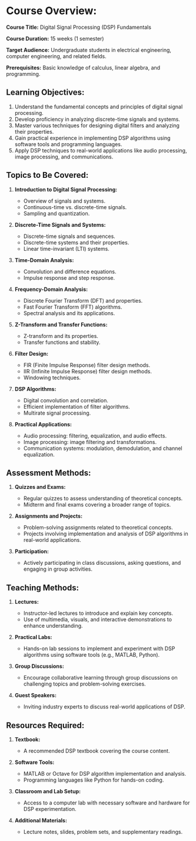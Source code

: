 # Course Overview:

**Course Title:** Digital Signal Processing (DSP) Fundamentals

**Course Duration:** 15 weeks (1 semester)

**Target Audience:** Undergraduate students in electrical engineering, computer engineering, and related fields.

**Prerequisites:** Basic knowledge of calculus, linear algebra, and programming.

## Learning Objectives:

1. Understand the fundamental concepts and principles of digital signal processing.
2. Develop proficiency in analyzing discrete-time signals and systems.
3. Master various techniques for designing digital filters and analyzing their properties.
4. Gain practical experience in implementing DSP algorithms using software tools and programming languages.
5. Apply DSP techniques to real-world applications like audio processing, image processing, and communications.

## Topics to Be Covered:

1. **Introduction to Digital Signal Processing:**
   - Overview of signals and systems.
   - Continuous-time vs. discrete-time signals.
   - Sampling and quantization.

2. **Discrete-Time Signals and Systems:**
   - Discrete-time signals and sequences.
   - Discrete-time systems and their properties.
   - Linear time-invariant (LTI) systems.

3. **Time-Domain Analysis:**
   - Convolution and difference equations.
   - Impulse response and step response.

4. **Frequency-Domain Analysis:**
   - Discrete Fourier Transform (DFT) and properties.
   - Fast Fourier Transform (FFT) algorithms.
   - Spectral analysis and its applications.

5. **Z-Transform and Transfer Functions:**
   - Z-transform and its properties.
   - Transfer functions and stability.

6. **Filter Design:**
   - FIR (Finite Impulse Response) filter design methods.
   - IIR (Infinite Impulse Response) filter design methods.
   - Windowing techniques.

7. **DSP Algorithms:**
   - Digital convolution and correlation.
   - Efficient implementation of filter algorithms.
   - Multirate signal processing.

8. **Practical Applications:**
   - Audio processing: filtering, equalization, and audio effects.
   - Image processing: image filtering and transformations.
   - Communication systems: modulation, demodulation, and channel equalization.

## Assessment Methods:

1. **Quizzes and Exams:**
   - Regular quizzes to assess understanding of theoretical concepts.
   - Midterm and final exams covering a broader range of topics.

2. **Assignments and Projects:**
   - Problem-solving assignments related to theoretical concepts.
   - Projects involving implementation and analysis of DSP algorithms in real-world applications.

3. **Participation:**
   - Actively participating in class discussions, asking questions, and engaging in group activities.

## Teaching Methods:

1. **Lectures:**
   - Instructor-led lectures to introduce and explain key concepts.
   - Use of multimedia, visuals, and interactive demonstrations to enhance understanding.

2. **Practical Labs:**
   - Hands-on lab sessions to implement and experiment with DSP algorithms using software tools (e.g., MATLAB, Python).

3. **Group Discussions:**
   - Encourage collaborative learning through group discussions on challenging topics and problem-solving exercises.

4. **Guest Speakers:**
   - Inviting industry experts to discuss real-world applications of DSP.

## Resources Required:

1. **Textbook:**
   - A recommended DSP textbook covering the course content.

2. **Software Tools:**
   - MATLAB or Octave for DSP algorithm implementation and analysis.
   - Programming languages like Python for hands-on coding.

3. **Classroom and Lab Setup:**
   - Access to a computer lab with necessary software and hardware for DSP experimentation.

4. **Additional Materials:**
   - Lecture notes, slides, problem sets, and supplementary readings.
